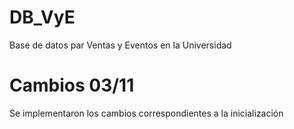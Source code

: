 # DB_VyE
Base de datos par Ventas y Eventos en la Universidad 

# Cambios 03/11
Se implementaron los cambios correspondientes a la inicialización
